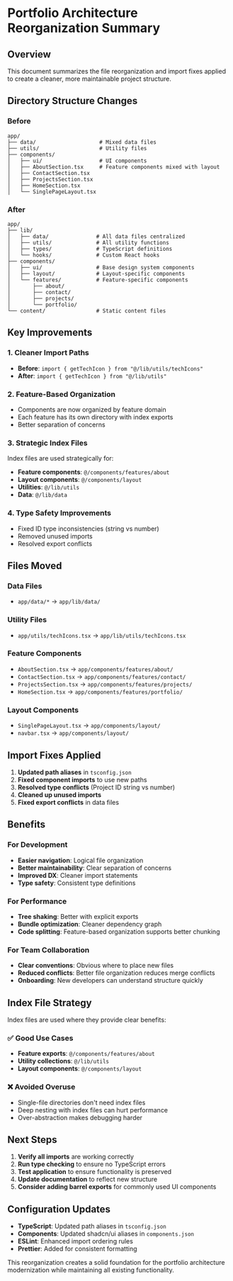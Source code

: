 # Portfolio Architecture Reorganization Summary

## Overview
This document summarizes the file reorganization and import fixes applied to create a cleaner, more maintainable project structure.

## Directory Structure Changes

### Before
```
app/
├── data/                    # Mixed data files
├── utils/                   # Utility files
├── components/
│   ├── ui/                  # UI components
│   ├── AboutSection.tsx     # Feature components mixed with layout
│   ├── ContactSection.tsx
│   ├── ProjectsSection.tsx
│   ├── HomeSection.tsx
│   └── SinglePageLayout.tsx
```

### After
```
app/
├── lib/
│   ├── data/               # All data files centralized
│   ├── utils/              # All utility functions
│   ├── types/              # TypeScript definitions
│   └── hooks/              # Custom React hooks
├── components/
│   ├── ui/                 # Base design system components
│   ├── layout/             # Layout-specific components
│   └── features/           # Feature-specific components
│       ├── about/
│       ├── contact/
│       ├── projects/
│       └── portfolio/
└── content/                # Static content files
```

## Key Improvements

### 1. **Cleaner Import Paths**
- **Before**: `import { getTechIcon } from "@/lib/utils/techIcons"`
- **After**: `import { getTechIcon } from "@/lib/utils"`

### 2. **Feature-Based Organization**
- Components are now organized by feature domain
- Each feature has its own directory with index exports
- Better separation of concerns

### 3. **Strategic Index Files**
Index files are used strategically for:
- **Feature components**: `@/components/features/about`
- **Layout components**: `@/components/layout`
- **Utilities**: `@/lib/utils`
- **Data**: `@/lib/data`

### 4. **Type Safety Improvements**
- Fixed ID type inconsistencies (string vs number)
- Removed unused imports
- Resolved export conflicts

## Files Moved

### Data Files
- `app/data/*` → `app/lib/data/`

### Utility Files
- `app/utils/techIcons.tsx` → `app/lib/utils/techIcons.tsx`

### Feature Components
- `AboutSection.tsx` → `app/components/features/about/`
- `ContactSection.tsx` → `app/components/features/contact/`
- `ProjectsSection.tsx` → `app/components/features/projects/`
- `HomeSection.tsx` → `app/components/features/portfolio/`

### Layout Components
- `SinglePageLayout.tsx` → `app/components/layout/`
- `navbar.tsx` → `app/components/layout/`

## Import Fixes Applied

1. **Updated path aliases** in `tsconfig.json`
2. **Fixed component imports** to use new paths
3. **Resolved type conflicts** (Project ID string vs number)
4. **Cleaned up unused imports**
5. **Fixed export conflicts** in data files

## Benefits

### For Development
- **Easier navigation**: Logical file organization
- **Better maintainability**: Clear separation of concerns
- **Improved DX**: Cleaner import statements
- **Type safety**: Consistent type definitions

### For Performance
- **Tree shaking**: Better with explicit exports
- **Bundle optimization**: Cleaner dependency graph
- **Code splitting**: Feature-based organization supports better chunking

### For Team Collaboration
- **Clear conventions**: Obvious where to place new files
- **Reduced conflicts**: Better file organization reduces merge conflicts
- **Onboarding**: New developers can understand structure quickly

## Index File Strategy

Index files are used where they provide clear benefits:

### ✅ **Good Use Cases**
- **Feature exports**: `@/components/features/about`
- **Utility collections**: `@/lib/utils`
- **Layout components**: `@/components/layout`

### ❌ **Avoided Overuse**
- Single-file directories don't need index files
- Deep nesting with index files can hurt performance
- Over-abstraction makes debugging harder

## Next Steps

1. **Verify all imports** are working correctly
2. **Run type checking** to ensure no TypeScript errors
3. **Test application** to ensure functionality is preserved
4. **Update documentation** to reflect new structure
5. **Consider adding barrel exports** for commonly used UI components

## Configuration Updates

- **TypeScript**: Updated path aliases in `tsconfig.json`
- **Components**: Updated shadcn/ui aliases in `components.json`
- **ESLint**: Enhanced import ordering rules
- **Prettier**: Added for consistent formatting

This reorganization creates a solid foundation for the portfolio architecture modernization while maintaining all existing functionality.